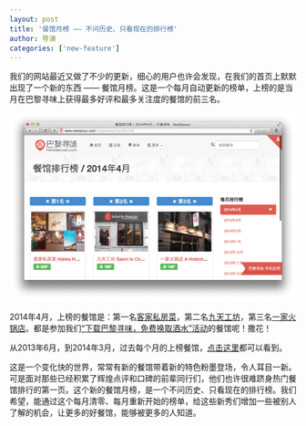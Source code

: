 ```yaml
---
layout: post
title: '餐馆月榜 —— 不问历史、只看现在的排行榜'
author: 导演
categories: ['new-feature']
---
```


我们的网站最近又做了不少的更新，细心的用户也许会发现，在我们的首页上默默出现了一个新的东西 —— 餐馆月榜。这是一个每月自动更新的榜单，上榜的是当月在巴黎寻味上获得最多好评和最多关注度的餐馆的前三名。

![餐馆月榜](/blog/img/2014-05-08/top_restaurants.png)

2014年4月，上榜的餐馆是：第一名[客家私房菜](http://www.newsavour.com/restaurants/detail/433/)，第二名[九天工坊](http://www.newsavour.com/restaurants/detail/400/)，第三名[一家火锅店](http://www.newsavour.com/restaurants/detail/360/)。都是参加我们[“下载巴黎寻味，免费换取酒水”活动](/blog/2014/04/14/free-drink/)的餐馆呢！撒花！

从2013年6月，到2014年3月，过去每个月的上榜餐馆，[点击这里](http://www.newsavour.com/restaurants/hot/)都可以看到。

这是一个变化快的世界，常常有新的餐馆带着新的特色粉墨登场，令人耳目一新。可是面对那些已经积累了辉煌点评和口碑的前辈同行们，他们也许很难跻身热门餐馆排行的第一页。这个新的餐馆月榜，是一个不问历史、只看现在的排行榜。我们希望，能通过这个每月清零、每月重新开始的榜单，给这些新秀们增加一些被别人了解的机会，让更多的好餐馆，能够被更多的人知道。

